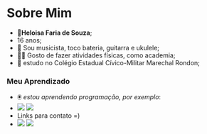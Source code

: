 # Sobre Mim
- :woman:**Heloisa Faria de Souza**;  
- 16 anos;
- :musical_score:	 Sou musicista, toco bateria, guitarra e ukulele;
- :weight_lifting_woman:	Gosto de fazer atividades físicas, como academia;
- :school: estudo no Colégio Estadual Cívico-Militar Marechal Rondon;
### Meu Aprendizado
- :trackball: *estou aprendendo programação, por exemplo*: 
- ![](https://img.shields.io/badge/Scratch-4D97FF?style=for-the-badge&logo=Scratch&logoColor=white) ![](https://img.shields.io/badge/JavaScript-323330?style=for-the-badge&logo=javascript&logoColor=F7DF1E)
- Links para contato =)
- <a href = "mailto:heloisafsouza59@gmail.com"><img src="https://img.shields.io/badge/Gmail-D14836?style=for-the-badge&logo=gmail&logoColor=white" target="_blank"></a>
<a href="https://instagram.com/heloisafrsz" target="_blank"><img src="https://img.shields.io/badge/-Instagram-%23E4405F?style=for-the-badge&logo=instagram&logoColor=white" target="_blank"></a>
